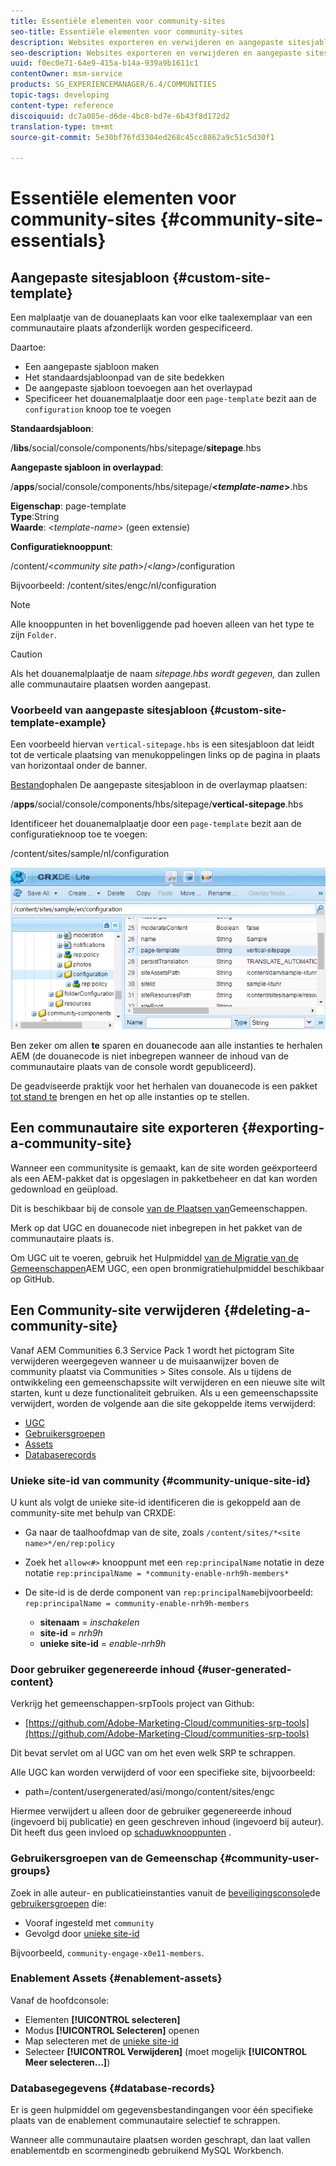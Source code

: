 ```yaml
---
title: Essentiële elementen voor community-sites
seo-title: Essentiële elementen voor community-sites
description: Websites exporteren en verwijderen en aangepaste sitesjablonen maken
seo-description: Websites exporteren en verwijderen en aangepaste sitesjablonen maken
uuid: f0ec0e71-64e9-415a-b14a-939a9b1611c1
contentOwner: msm-service
products: SG_EXPERIENCEMANAGER/6.4/COMMUNITIES
topic-tags: developing
content-type: reference
discoiquuid: dc7a085e-d6de-4bc8-bd7e-6b43f8d172d2
translation-type: tm+mt
source-git-commit: 5e30bf76fd3304ed268c45cc8862a9c51c5d30f1

---
```



# Essentiële elementen voor community-sites {#community-site-essentials}

## Aangepaste sitesjabloon {#custom-site-template}

Een malplaatje van de douaneplaats kan voor elke taalexemplaar van een communautaire plaats afzonderlijk worden gespecificeerd.

Daartoe:

* Een aangepaste sjabloon maken
* Het standaardsjabloonpad van de site bedekken
* De aangepaste sjabloon toevoegen aan het overlaypad
* Specificeer het douanemalplaatje door een `page-template` bezit aan de `configuration` knoop toe te voegen

**Standaardsjabloon**:

/**libs**/social/console/components/hbs/sitepage/**sitepage**.hbs

**Aangepaste sjabloon in overlaypad**:

/**apps**/social/console/components/hbs/sitepage/**&lt;*template-name*>**.hbs

**Eigenschap**: page-template\
**Type**:String\
**Waarde**: &lt;*template-name*> (geen extensie)

**Configuratieknooppunt**:

/content/&lt;*community site path*>/&lt;*lang*>/configuration

Bijvoorbeeld: /content/sites/engc/nl/configuration

>[!NOTE]
>
>Alle knooppunten in het bovenliggende pad hoeven alleen van het type te zijn `Folder`.

>[!CAUTION]
>
>Als het douanemalplaatje de naam *sitepage.hbs wordt gegeven,* dan zullen alle communautaire plaatsen worden aangepast.

### Voorbeeld van aangepaste sitesjabloon {#custom-site-template-example}

Een voorbeeld hiervan `vertical-sitepage.hbs` is een sitesjabloon dat leidt tot de verticale plaatsing van menukoppelingen links op de pagina in plaats van horizontaal onder de banner.

[Bestand](assets/vertical-sitepage.hbs)ophalen De aangepaste sitesjabloon in de overlaymap plaatsen:

/**apps**/social/console/components/hbs/sitepage/**vertical-sitepage**.hbs

Identificeer het douanemalplaatje door een `page-template` bezit aan de configuratieknoop toe te voegen:

/content/sites/sample/nl/configuration

![chlimage_1-80](assets/chlimage_1-80.png)

Ben zeker om allen **te** sparen en douanecode aan alle instanties te herhalen AEM (de douanecode is niet inbegrepen wanneer de inhoud van de communautaire plaats van de console wordt gepubliceerd).

De geadviseerde praktijk voor het herhalen van douanecode is een pakket [tot stand te](../../help/sites-administering/package-manager.md#creating-a-new-package) brengen en het op alle instanties op te stellen.

## Een communautaire site exporteren {#exporting-a-community-site}

Wanneer een communitysite is gemaakt, kan de site worden geëxporteerd als een AEM-pakket dat is opgeslagen in pakketbeheer en dat kan worden gedownload en geüpload.

Dit is beschikbaar bij de console [van de Plaatsen van](sites-console.md#exporting-the-site)Gemeenschappen.

Merk op dat UGC en douanecode niet inbegrepen in het pakket van de communautaire plaats is.

Om UGC uit te voeren, gebruik het Hulpmiddel [van de Migratie van de Gemeenschappen](https://github.com/Adobe-Marketing-Cloud/communities-ugc-migration)AEM UGC, een open bronmigratiehulpmiddel beschikbaar op GitHub.

## Een Community-site verwijderen {#deleting-a-community-site}

Vanaf AEM Communities 6.3 Service Pack 1 wordt het pictogram Site verwijderen weergegeven wanneer u de muisaanwijzer boven de community plaatst via Communities > Sites console. Als u tijdens de ontwikkeling een gemeenschapssite wilt verwijderen en een nieuwe site wilt starten, kunt u deze functionaliteit gebruiken. Als u een gemeenschapssite verwijdert, worden de volgende aan die site gekoppelde items verwijderd:

* [UGC](#user-generated-content)
* [Gebruikersgroepen](#community-user-groups)
* [Assets](#enablement-assets)
* [Databaserecords](#database-records)

### Unieke site-id van community {#community-unique-site-id}

U kunt als volgt de unieke site-id identificeren die is gekoppeld aan de community-site met behulp van CRXDE:

* Ga naar de taalhoofdmap van de site, zoals `/content/sites/*<site name>*/en/rep:policy`

* Zoek het `allow<#>` knooppunt met een `rep:principalName` notatie in deze notatie `rep:principalName = *community-enable-nrh9h-members*`

* De site-id is de derde component van `rep:principalName`bijvoorbeeld: `rep:principalName = community-enable-nrh9h-members`

   * **sitenaam** = *inschakelen*
   * **site-id** = *nrh9h*
   * **unieke site-id** = *enable-nrh9h*

### Door gebruiker gegenereerde inhoud {#user-generated-content}

Verkrijg het gemeenschappen-srpTools project van Github:

* [https://github.com/Adobe-Marketing-Cloud/communities-srp-tools](https://github.com/Adobe-Marketing-Cloud/communities-srp-tools)

Dit bevat servlet om al UGC van om het even welk SRP te schrappen.

Alle UGC kan worden verwijderd of voor een specifieke site, bijvoorbeeld:

* path=/content/usergenerated/asi/mongo/content/sites/engc

Hiermee verwijdert u alleen door de gebruiker gegenereerde inhoud (ingevoerd bij publicatie) en geen geschreven inhoud (ingevoerd bij auteur). Dit heeft dus geen invloed op [schaduwknooppunten](srp.md#shadownodes) .

### Gebruikersgroepen van de Gemeenschap {#community-user-groups}

Zoek in alle auteur- en publicatieinstanties vanuit de [beveiligingsconsole](../../help/sites-administering/security.md)de [gebruikersgroepen](users.md) die:

* Vooraf ingesteld met `community`
* Gevolgd door [unieke site-id](#community-unique-site-id)

Bijvoorbeeld, `community-engage-x0e11-members`.

### Enablement Assets {#enablement-assets}

Vanaf de hoofdconsole:

* Elementen **[!UICONTROL selecteren]**
* Modus **[!UICONTROL Selecteren]** openen
* Map selecteren met de [unieke site-id](#community-unique-site-id)
* Selecteer **[!UICONTROL Verwijderen]** (moet mogelijk **[!UICONTROL Meer selecteren...]**)

### Databasegegevens {#database-records}

Er is geen hulpmiddel om gegevensbestandingangen voor één specifieke plaats van de enablement communautaire selectief te schrappen.

Wanneer alle communautaire plaatsen worden geschrapt, dan laat vallen enablementdb en scormenginedb gebruikend MySQL Workbench.
